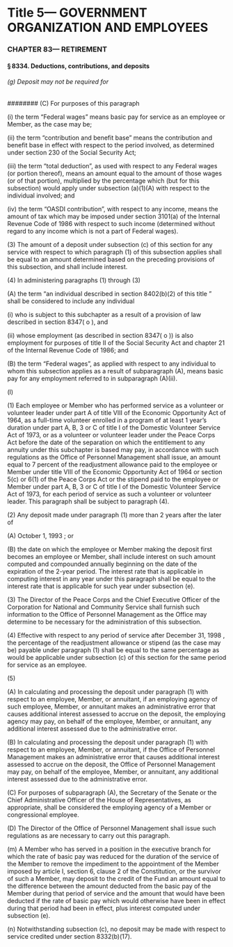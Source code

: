 
# Title 5— GOVERNMENT ORGANIZATION AND EMPLOYEES
### CHAPTER 83— RETIREMENT
#### § 8334. Deductions, contributions, and deposits
###### (g) Deposit may not be required for
######## (C) For purposes of this paragraph

(i) the term “Federal wages” means basic pay for service as an employee or Member, as the case may be;

(ii) the term “contribution and benefit base” means the contribution and benefit base in effect with respect to the period involved, as determined under section 230 of the Social Security Act;

(iii) the term “total deduction”, as used with respect to any Federal wages (or portion thereof), means an amount equal to the amount of those wages (or of that portion), multiplied by the percentage which (but for this subsection) would apply under subsection (a)(1)(A) with respect to the individual involved; and

(iv) the term “OASDI contribution”, with respect to any income, means the amount of tax which may be imposed under section 3101(a) of the Internal Revenue Code of 1986 with respect to such income (determined without regard to any income which is not a part of Federal wages).

(3) The amount of a deposit under subsection (c) of this section for any service with respect to which paragraph (1) of this subsection applies shall be equal to an amount determined based on the preceding provisions of this subsection, and shall include interest.

(4) In administering paragraphs (1) through (3)

(A) the term “an individual described in section 8402(b)(2) of this title ” shall be considered to include any individual

(i) who is subject to this subchapter as a result of a provision of law described in section 8347( o ), and

(ii) whose employment (as described in section 8347( o )) is also employment for purposes of title II of the Social Security Act and chapter 21 of the Internal Revenue Code of 1986; and

(B) the term “Federal wages”, as applied with respect to any individual to whom this subsection applies as a result of subparagraph (A), means basic pay for any employment referred to in subparagraph (A)(ii).

(l)

(1) Each employee or Member who has performed service as a volunteer or volunteer leader under part A of title VIII of the Economic Opportunity Act of 1964, as a full-time volunteer enrolled in a program of at least 1 year’s duration under part A, B, 3 or C of title I of the Domestic Volunteer Service Act of 1973, or as a volunteer or volunteer leader under the Peace Corps Act before the date of the separation on which the entitlement to any annuity under this subchapter is based may pay, in accordance with such regulations as the Office of Personnel Management shall issue, an amount equal to 7 percent of the readjustment allowance paid to the employee or Member under title VIII of the Economic Opportunity Act of 1964 or section 5(c) or 6(1) of the Peace Corps Act or the stipend paid to the employee or Member under part A, B, 3 or C of title I of the Domestic Volunteer Service Act of 1973, for each period of service as such a volunteer or volunteer leader. This paragraph shall be subject to paragraph (4).

(2) Any deposit made under paragraph (1) more than 2 years after the later of

(A) October 1, 1993 ; or

(B) the date on which the employee or Member making the deposit first becomes an employee or Member, shall include interest on such amount computed and compounded annually beginning on the date of the expiration of the 2-year period. The interest rate that is applicable in computing interest in any year under this paragraph shall be equal to the interest rate that is applicable for such year under subsection (e).

(3) The Director of the Peace Corps and the Chief Executive Officer of the Corporation for National and Community Service shall furnish such information to the Office of Personnel Management as the Office may determine to be necessary for the administration of this subsection.

(4) Effective with respect to any period of service after December 31, 1998 , the percentage of the readjustment allowance or stipend (as the case may be) payable under paragraph (1) shall be equal to the same percentage as would be applicable under subsection (c) of this section for the same period for service as an employee.

(5)

(A) In calculating and processing the deposit under paragraph (1) with respect to an employee, Member, or annuitant, if an employing agency of such employee, Member, or annuitant makes an administrative error that causes additional interest assessed to accrue on the deposit, the employing agency may pay, on behalf of the employee, Member, or annuitant, any additional interest assessed due to the administrative error.

(B) In calculating and processing the deposit under paragraph (1) with respect to an employee, Member, or annuitant, if the Office of Personnel Management makes an administrative error that causes additional interest assessed to accrue on the deposit, the Office of Personnel Management may pay, on behalf of the employee, Member, or annuitant, any additional interest assessed due to the administrative error.

(C) For purposes of subparagraph (A), the Secretary of the Senate or the Chief Administrative Officer of the House of Representatives, as appropriate, shall be considered the employing agency of a Member or congressional employee.

(D) The Director of the Office of Personnel Management shall issue such regulations as are necessary to carry out this paragraph.

(m) A Member who has served in a position in the executive branch for which the rate of basic pay was reduced for the duration of the service of the Member to remove the impediment to the appointment of the Member imposed by article I, section 6, clause 2 of the Constitution, or the survivor of such a Member, may deposit to the credit of the Fund an amount equal to the difference between the amount deducted from the basic pay of the Member during that period of service and the amount that would have been deducted if the rate of basic pay which would otherwise have been in effect during that period had been in effect, plus interest computed under subsection (e).

(n) Notwithstanding subsection (c), no deposit may be made with respect to service credited under section 8332(b)(17).
